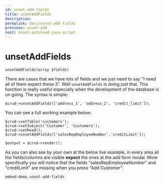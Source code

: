 ```yaml
---
id: unset-add-fields
title: unsetAddFields
description: 
permalink: docs/unset-add-fields
previous: unset-add
next: unset-autoload-java-script
---
```


# unsetAddFields

<pre><code class="language-php">unsetAddFields(array $fields)</code></pre>
There are cases that we have lots of fields and we just need to say "I need all of them expect these 3". Well <code>unsetAddFields</code> is doing just that. This function is really useful especially when the development of the database is on going. The syntax is simple:

<pre><code class="language-php">$crud->unsetAddFields(['address_1', 'address_2', 'credit_limit']);</code></pre>

You can see a full working example below:

<pre><code class="language-php">$crud->setTable('customers');
$crud->setSubject('Customer', 'Customers');
$crud->setRead();
$crud->unsetAddFields(['salesRepEmployeeNumber','creditLimit']);

$output = $crud->render();</code></pre>

As you can also see by your own at the below live example, in every area all the fields/columns are visible <strong>expect</strong> the ones at the add form modal. More specifically you will notice that the fields "salesRepEmployeeNumber" and "creditLimit" are missing when you press "Add Customer":

`embed:demo_unset-add-fields`